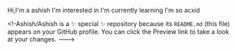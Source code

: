 Hi,I'm a ashish 
I'm interested in 
I'm currently learning 
I'm so acxid 


<!-Ashish/Ashish is a ✨ special ✨ repository because its `README.md` (this file) appears on your GitHub profile.
You can click the Preview link to take a look at your changes.
--->
